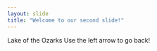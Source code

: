 ```yaml
---
layout: slide
title: "Welcome to our second slide!"
---
```

Lake of the Ozarks
Use the left arrow to go back!
